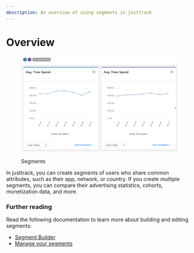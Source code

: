 ```yaml
---
description: An overview of using segments in justtrack
---
```


# Overview

<figure><img src="../../.gitbook/assets/Screenshot 2023-10-18 at 09.30.14 (2).png" alt="" width="563"><figcaption><p>Segments</p></figcaption></figure>

In justtrack, you can create segments of users who share common attributes, such as their app, network, or country. If you create multiple segments, you can compare their advertising statistics, cohorts, monetization data, and more.

### Further reading

Read the following documentation to learn more about building and editing segments:

* [Segment Builder](segment-builder.md)
* [Manage your segments](../manage-your-segments.md)
